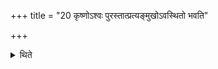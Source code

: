 +++
title = "20 कृष्णोऽश्वः पुरस्तात्प्रत्यङ्मुखोऽवस्थितो भवति"

+++

<details><summary>थिते</summary>

20. A black horse is kept standing in the east with its face to the west.  
</details>
